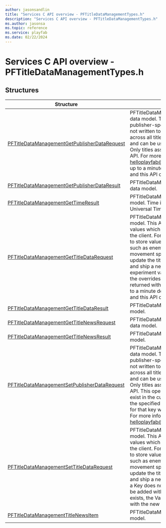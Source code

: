 ```yaml
---
author: jasonsandlin
title: "Services C API overview - PFTitleDataManagementTypes.h"
description: "Services C API overview - PFTitleDataManagementTypes.h"
ms.author: jasonsa
ms.topic: reference
ms.service: playfab
ms.date: 02/22/2024
---
```


# Services C API overview - PFTitleDataManagementTypes.h

  
## Structures  

| Structure | Description |  
| --- | --- |  
| [PFTitleDataManagementGetPublisherDataRequest](structs/pftitledatamanagementgetpublisherdatarequest.md) | PFTitleDataManagementGetPublisherDataRequest data model. This API is designed to return publisher-specific values which can be read, but not written to, by the client. This data is shared across all titles assigned to a particular publisher, and can be used for cross-game coordination. Only titles assigned to a publisher can use this API. For more information email helloplayfab@microsoft.com. Note that there may up to a minute delay in between updating title data and this API call returning the newest value. |  
| [PFTitleDataManagementGetPublisherDataResult](structs/pftitledatamanagementgetpublisherdataresult.md) | PFTitleDataManagementGetPublisherDataResult data model. |  
| [PFTitleDataManagementGetTimeResult](structs/pftitledatamanagementgettimeresult.md) | PFTitleDataManagementGetTimeResult data model. Time is always returned as Coordinated Universal Time (UTC). |  
| [PFTitleDataManagementGetTitleDataRequest](structs/pftitledatamanagementgettitledatarequest.md) | PFTitleDataManagementGetTitleDataRequest data model. This API is designed to return title specific values which can be read, but not written to, by the client. For example, a developer could choose to store values which modify the user experience, such as enemy spawn rates, weapon strengths, movement speeds, etc. This allows a developer to update the title without the need to create, test, and ship a new build. If the player belongs to an experiment variant that uses title data overrides, the overrides are applied automatically and returned with the title data. Note that there may up to a minute delay in between updating title data and this API call returning the newest value. |  
| [PFTitleDataManagementGetTitleDataResult](structs/pftitledatamanagementgettitledataresult.md) | PFTitleDataManagementGetTitleDataResult data model. |  
| [PFTitleDataManagementGetTitleNewsRequest](structs/pftitledatamanagementgettitlenewsrequest.md) | PFTitleDataManagementGetTitleNewsRequest data model. |  
| [PFTitleDataManagementGetTitleNewsResult](structs/pftitledatamanagementgettitlenewsresult.md) | PFTitleDataManagementGetTitleNewsResult data model. |  
| [PFTitleDataManagementSetPublisherDataRequest](structs/pftitledatamanagementsetpublisherdatarequest.md) | PFTitleDataManagementSetPublisherDataRequest data model. This API is designed to store publisher-specific values which can be read, but not written to, by the client. This data is shared across all titles assigned to a particular publisher, and can be used for cross-game coordination. Only titles assigned to a publisher can use this API. This operation is additive. If a Key does not exist in the current dataset, it will be added with the specified Value. If it already exists, the Value for that key will be overwritten with the new Value. For more information email helloplayfab@microsoft.com. |  
| [PFTitleDataManagementSetTitleDataRequest](structs/pftitledatamanagementsettitledatarequest.md) | PFTitleDataManagementSetTitleDataRequest data model. This API is designed to store title specific values which can be read, but not written to, by the client. For example, a developer could choose to store values which modify the user experience, such as enemy spawn rates, weapon strengths, movement speeds, etc. This allows a developer to update the title without the need to create, test, and ship a new build. This operation is additive. If a Key does not exist in the current dataset, it will be added with the specified Value. If it already exists, the Value for that key will be overwritten with the new Value. |  
| [PFTitleDataManagementTitleNewsItem](structs/pftitledatamanagementtitlenewsitem.md) | PFTitleDataManagementTitleNewsItem data model. |  
